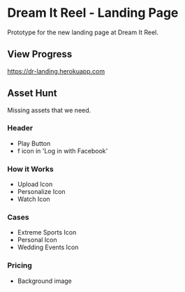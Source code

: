 # Dream It Reel - Landing Page

Prototype for the new landing page at Dream It Reel.

## View Progress

https://dr-landing.herokuapp.com

## Asset Hunt

Missing assets that we need.

### Header

* Play Button
* f icon in 'Log in with Facebook'

### How it Works

* Upload Icon
* Personalize Icon
* Watch Icon

### Cases

* Extreme Sports Icon
* Personal Icon
* Wedding Events Icon

### Pricing

* Background image
